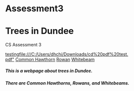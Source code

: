 # Assessment3


<!DOCTYPE html>
<html lang="en">
<head>
<title>Page Title</title>
<meta charset="UTF-8">
<meta name="viewport" content="width=device-width, initial-scale=1">
<style>
* {
  box-sizing: border-box;
}

/* Style the body */
body {
  font-family: Arial;
  margin: 0;
}

/* Header/logo Title */
.header {
  padding: 80px;
  text-align: center;
  background: #74AC74;
  color: white;
}

/* Increase the font size of the heading */
.header h1 {
  font-size: 50px;
  color: white
}

/* Style the top navigation bar */
.navbar {
  overflow: hidden;
  background-color: #74AC74;
}

/* Style the navigation bar links */
.navbar a {
  float: center;
  display: block;
  color: white;
  text-align: center;
  padding: 14px 20px;
  text-decoration: none;
  
}

/* Footer */
.footer {
  padding: 20px;
  text-align: center;
  background: #ddd;

}

</style>
</head>
<body>

<div class="header">
  <h1>Trees in Dundee</h1>
  <p>CS Assessment 3</p>
</div>

<div class="navbar">
  <a href="#">testing</a><a href="url">file:///C:/Users/dhchi/Downloads/cd%20pdf%20test.pdf"</a>
  <a href="#">Common Hawthorn</a> 
  <a href="#">Rowan</a>
  <a href="#">Whitebeam</a>
</div>

<div class="row">
  <div class="side">
    <h5>This is a webpage about trees in Dundee.</h5>
  </div>
  <div class="main">
    <h5>There are Common Hawthorns, Rowans, and Whitebeams.</h5>
  </div>
</div>

</body>
</html>
